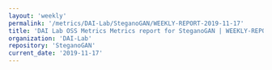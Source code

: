 ```yaml
---
layout: 'weekly'
permalink: '/metrics/DAI-Lab/SteganoGAN/WEEKLY-REPORT-2019-11-17'
title: 'DAI Lab OSS Metrics Metrics report for SteganoGAN | WEEKLY-REPORT-2019-11-17'
organization: 'DAI-Lab'
repository: 'SteganoGAN'
current_date: '2019-11-17'
---
```

